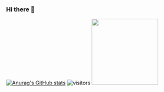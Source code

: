 ### Hi there 👋
[![Anurag's GitHub stats](https://github-readme-stats.vercel.app/api?username=MathewsJosh&count_private=true&show_icons=true&theme=radical&repo=CG2021-1)](https://github.com/anuraghazra/github-readme-stats)
![visitors](https://visitor-badge.glitch.me/badge?page_id=$MathewsJosh.$MathewsJosh)
<img height="180em" src="https://github-readme-stats.vercel.app/api?username=MathewsJosh&show_icons=true&hide_border=true&&count_private=true&include_all_commits=true" />
<!--
**MathewsJosh/MathewsJosh** is a ✨ _special_ ✨ repository because its `README.md` (this file) appears on your GitHub profile.

Here are some ideas to get you started:

- 🔭 I’m currently working on ...
- 🌱 I’m currently learning ...
- 👯 I’m looking to collaborate on ...
- 🤔 I’m looking for help with ...
- 💬 Ask me about ...
- 📫 How to reach me: ...
- 😄 Pronouns: ...
- ⚡ Fun fact: ...
-->
